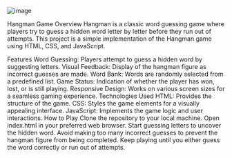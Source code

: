 ![image](https://github.com/kt1275088/HangMan/assets/140021793/f1025cf1-6878-4b17-a33c-14d751141f91)

Hangman Game
Overview
Hangman is a classic word guessing game where players try to guess a hidden word letter by letter before they run out of attempts. This project is a simple implementation of the Hangman game using HTML, CSS, and JavaScript.

Features
Word Guessing: Players attempt to guess a hidden word by suggesting letters.
Visual Feedback: Display of the hangman figure as incorrect guesses are made.
Word Bank: Words are randomly selected from a predefined list.
Game Status: Indication of whether the player has won, lost, or is still playing.
Responsive Design: Works on various screen sizes for a seamless gaming experience.
Technologies Used
HTML: Provides the structure of the game.
CSS: Styles the game elements for a visually appealing interface.
JavaScript: Implements the game logic and user interactions.
How to Play
Clone the repository to your local machine.
Open index.html in your preferred web browser.
Start guessing letters to uncover the hidden word.
Avoid making too many incorrect guesses to prevent the hangman figure from being completed.
Keep playing until you either guess the word correctly or run out of attempts.
